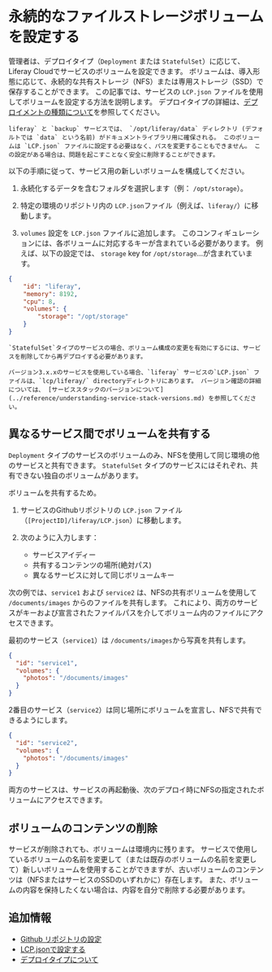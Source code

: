 # 永続的なファイルストレージボリュームを設定する

管理者は、デプロイタイプ（`Deployment` または `StatefulSet`）に応じて、Liferay Cloudでサービスのボリュームを設定できます。 ボリュームは、導入形態に応じて、永続的な共有ストレージ（NFS）または専用ストレージ（SSD）で保存することができます。 この記事では、サービスの `LCP.json` ファイルを使用してボリュームを設定する方法を説明します。 デプロイタイプの詳細は、[デプロイメントの種類について](./understanding-deployment-types.md)を参照してください。

```{note}
liferay` と `backup` サービスでは、 `/opt/liferay/data` ディレクトリ (デフォルトでは `data` という名前) がドキュメントライブラリ用に確保される。 このボリュームは `LCP.json` ファイルに設定する必要はなく、パスを変更することもできません。 この設定がある場合は、問題を起こすことなく安全に削除することができます。
```

以下の手順に従って、サービス用の新しいボリュームを構成してください。

1. 永続化するデータを含むフォルダを選択します（例： `/opt/storage`）。

1. 特定の環境のリポジトリ内の `LCP.json`ファイル（例えば、`liferay/`）に移動します。

1. `volumes` 設定を `LCP.json` ファイルに追加します。 このコンフィギュレーションには、各ボリュームに対応するキーが含まれている必要があります。 例えば、以下の設定では、 `storage` key for `/opt/storage`...が含まれています。

```json
{
    "id": "liferay",
    "memory": 8192,
    "cpu": 8,
    "volumes": {
        "storage": "/opt/storage"
    }
}
```

```{important}
`StatefulSet`タイプのサービスの場合、ボリューム構成の変更を有効にするには、サービスを削除してから再デプロイする必要があります。
```

```{note}
バージョン3.x.xのサービスを使用している場合、`liferay` サービスの`LCP.json` ファイルは、`lcp/liferay/` directoryディレクトリにあります。 バージョン確認の詳細については、 [サービススタックのバージョンについて](../reference/understanding-service-stack-versions.md) を参照してください。
```

## 異なるサービス間でボリュームを共有する

`Deployment` タイプのサービスのボリュームのみ、NFSを使用して同じ環境の他のサービスと共有できます。 `StatefulSet` タイプのサービスにはそれぞれ、共有できない独自のボリュームがあります。

ボリュームを共有するため。

1. サービスのGithubリポジトリの `LCP.json` ファイル（`[ProjectID]/liferay/LCP.json`）に移動します。

1. 次のように入力します：
     * サービスアイディー
     * 共有するコンテンツの場所(絶対パス)
     * 異なるサービスに対して同じボリュームキー

次の例では、`service1` および `service2` は、NFSの共有ボリュームを使用して `/documents/images` からのファイルを共有します。 これにより、両方のサービスがキーおよび宣言されたファイルパスを介してボリューム内のファイルにアクセスできます。

最初のサービス（`service1`）は `/documents/images`から写真を共有します。

```json
{
  "id": "service1",
  "volumes": {
    "photos": "/documents/images"
  }
}
```

2番目のサービス（`service2`）は同じ場所にボリュームを宣言し、NFSで共有できるようにします。

```json
{
  "id": "service2",
  "volumes": {
    "photos": "/documents/images"
  }
}
```

両方のサービスは、サービスの再起動後、次のデプロイ時にNFSの指定されたボリュームにアクセスできます。

## ボリュームのコンテンツの削除

サービスが削除されても、ボリュームは環境内に残ります。 サービスで使用しているボリュームの名前を変更して（または既存のボリュームの名前を変更して）新しいボリュームを使用することができますが、古いボリュームのコンテンツは（NFSまたはサービスのSSDのいずれかに）存在します。 また、ボリュームの内容を保持したくない場合は、内容を自分で削除する必要があります。

## 追加情報

* [Github リポジトリの設定](../getting-started/configuring-your-github-repository.md)
* [LCP.jsonで設定する](../reference/configuration-via-lcp-json.md)
* [デプロイタイプについて](./understanding-deployment-types.md)
